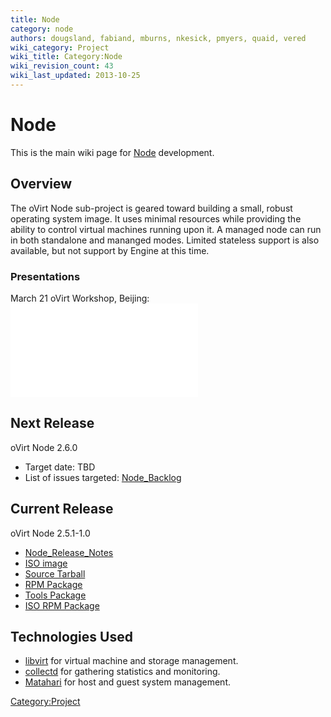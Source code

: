 ```yaml
---
title: Node
category: node
authors: dougsland, fabiand, mburns, nkesick, pmyers, quaid, vered
wiki_category: Project
wiki_title: Category:Node
wiki_revision_count: 43
wiki_last_updated: 2013-10-25
---
```


# Node

This is the main wiki page for [Node](Node) development.

## Overview

The oVirt Node sub-project is geared toward building a small, robust operating system image. It uses minimal resources while providing the ability to control virtual machines running upon it. A managed node can run in both standalone and mananged modes. Limited stateless support is also available, but not support by Engine at this time.

### Presentations

March 21 oVirt Workshop, Beijing: ![](ovirt-node.pdf "fig:ovirt-node.pdf")

## Next Release

oVirt Node 2.6.0

*   Target date: TBD
*   List of issues targeted: [Node_Backlog](Node_Backlog)

## Current Release

oVirt Node 2.5.1-1.0

*   [Node_Release_Notes](Node_Release_Notes)
*   [ISO image](http://ovirt.org/releases/stable/tools/ovirt-node-iso-2.5.1-1.0.fc17.iso)
*   [Source Tarball](http://ovirt.org/releases/stable/src/ovirt-node-2.5.1.tar.gz)
*   [RPM Package](http://ovirt.org/releases/stable/rpm/Fedora/17/noarch/ovirt-node-2.5.1-1.fc17.noarch.rpm)
*   [Tools Package](http://ovirt.org/releases/stable/rpm/Fedora/17/noarch/ovirt-node-tools-2.5.1-1.fc17.noarch.rpm)
*   [ISO RPM Package](http://ovirt.org/releases/stable/rpm/Fedora/17/noarch/ovirt-node-iso-2.5.1-1.0.fc17.noarch.rpm)

## Technologies Used

*   [libvirt](http://libvirt.org/) for virtual machine and storage management.
*   [collectd](http://collectd.org/) for gathering statistics and monitoring.
*   [Matahari](http://matahari.fedorahosted.org) for host and guest system management.

<Category:Project>
